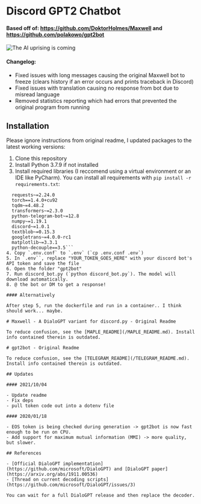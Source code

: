 # Discord GPT2 Chatbot

#### Based off of: https://github.com/DoktorHolmes/Maxwell and https://github.com/polakowo/gpt2bot    

![The AI uprising is coming](/images/hal.gif)  

#### Changelog:

- Fixed issues with long messages causing the original Maxwell bot to freeze (clears history if an error occurs and prints traceback in Discord)
- Fixed issues with translation causing no response from bot due to misread language
- Removed statistics reporting which had errors that prevented the original program from running

## Installation

Please ignore instructions from original readme, I updated packages to the latest working versions:    
1. Clone this repository  
2. Install Python 3.7.9 if not installed  
3. Install required libraries (I reccomend using a virtual environment or an IDE like PyCharm). You can install all requirements with `pip install -r requirements.txt`:  
  ```
    requests~=2.24.0  
    torch==1.4.0+cu92  
    tqdm~=4.48.2  
    transformers~=2.3.0  
    python-telegram-bot~=12.8  
    numpy~=1.19.1  
    discord~=1.0.1  
    textblob~=0.15.3  
    googletrans~=4.0.0-rc1
    matplotlib~=3.3.1
    python-decouple==3.5```
4. Copy `.env.conf` to `.env` (`cp .env.conf .env`)
5. In `.env``, replace "YOUR_TOKEN_GOES_HERE" with your discord bot's API token and save the file
6. Open the folder "gpt2bot" 
7. Run discord_bot.py (`python discord_bot.py`). The model will download automatically.
8. @ the bot or DM to get a response!

#### Alternatively

After step 5, run the dockerfile and run in a container.. I think should work... maybe.

# Maxwell - A DialoGPT variant for discord.py - Original Readme

To reduce confusion, see the [MAPLE_README](/MAPLE_README.md). Install info contained therein is outdated.

# gpt2bot - Original Readme

To reduce confusion, see the [TELEGRAM_README](/TELEGRAM_README.md). Install info contained therein is outdated.

## Updates

#### 2021/10/04

  - Update readme
  - Fix deps
  - pull token code out into a dotenv file

#### 2020/01/18

- EOS token is being checked during generation -> gpt2bot is now fast enough to be run on CPU.
- Add support for maximum mutual information (MMI) -> more quality, but slower.

## References

- [Official DialoGPT implementation](https://github.com/microsoft/DialoGPT) and [DialoGPT paper](https://arxiv.org/abs/1911.00536)
- [Thread on current decoding scripts](https://github.com/microsoft/DialoGPT/issues/3)

You can wait for a full DialoGPT release and then replace the decoder.
